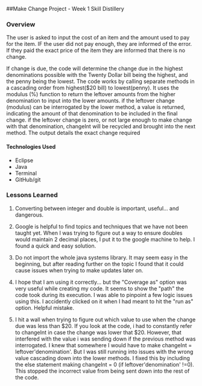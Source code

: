 ##Make Change Project - Week 1 Skill Distillery

### Overview
The user is asked to input the cost of an item and the amount used to pay for the item. IF the user did not
pay enough, they are informed of the error. If they paid the exact price of the item they are informed that there is no change.

If change is due, the code will determine the change due in the highest denominations possible with the Twenty Dollar bill being the highest, and the penny being the lowest. 
The code works by calling separate methods in a cascading order from highest($20 bill) to lowest(penny). It uses the modulus (%) function to return the leftover amounts from the higher denomination to input into the lower amounts. if the leftover change (modulus) can be interrogated by the lower method, a value is returned, indicating the amount of that denomination to be included in the final change. if the leftover change is zero, or not large enough to make change with that denomination, changeInt will be recycled and brought into the next method.
The output details the exact change required
#### Technologies Used
- Eclipse
- Java
- Terminal
- GitHub/git

### Lessons Learned

1. Converting between integer and double is important, useful... and dangerous.

2. Google is helpful to find topics and techniques that we have not been taught yet. When 
I was trying to figure out a way to ensure doubles would maintain 2 decimal places, I put 
it to the google machine to help. I found a quick and easy solution.

3. Do not import the whole java systems library. It may seem easy in the beginning, but after
reading further on the topic I found that it could cause issues when trying to make updates later on. 

4. I hope that I am using it correctly... but the "Coverage as" option was very useful while creating 
my code. It seems to show the "path" the code took during its execution. I was able to pinpoint a few logic
issues using this. I accidently clicked on it when I had meant to hit the "run as" option. Helpful mistake.

5. I hit a wall when trying to figure out which value to use when the change due was less than $20. If you look at the code, i had to constantly refer to changeInt in case the change was lower that $20. However, that interfered with the value i was sending down if the previous method was interrogated.  I knew that somewhere I would have to make changeInt = leftover'denomination'. But I was still running into issues with the wrong value cascading down into the lower methods.  I fixed this by including the else statement making changeInt = 0 (if leftover'denomination' !=0). This stopped the incorrect value from being sent down into the rest of the code. 

